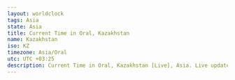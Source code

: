 ```yaml
---
layout: worldclock
tags: Asia
state: Asia
title: Current Time in Oral, Kazakhstan
name: Kazakhstan
iso: KZ
timezone: Asia/Oral
utc: UTC +03:25
description: Current Time in Oral, Kazakhstan [Live], Asia. Live update now time in Oral, timezone Asia/Oral, UTC +03:25, Country ISO code & Current Local Time.
---
```


